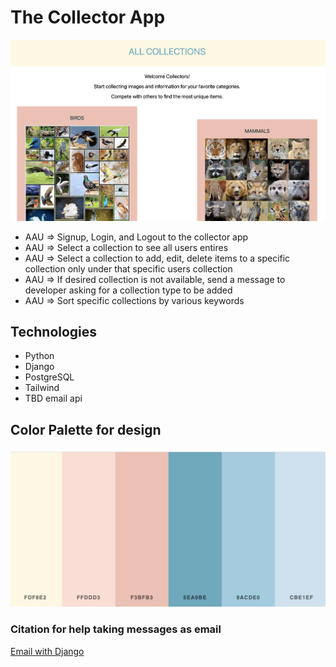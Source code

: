 # The Collector App

![landing-page](./assets/landing-page.png)

- AAU => Signup, Login, and Logout to the collector app
- AAU => Select a collection to see all users entires
- AAU => Select a collection to add, edit, delete items to a specific collection only under that specific users collection
- AAU => If desired collection is not available, send a message to developer asking for a collection type to be added
- AAU => Sort specific collections by various keywords

## Technologies
- Python
- Django
- PostgreSQL
- Tailwind
- TBD email api


## Color Palette for design
![palette](./assets/palette.png)

### Citation for help taking messages as email
[Email with Django](https://learndjango.com/tutorials/django-email-contact-form-tutorial)

